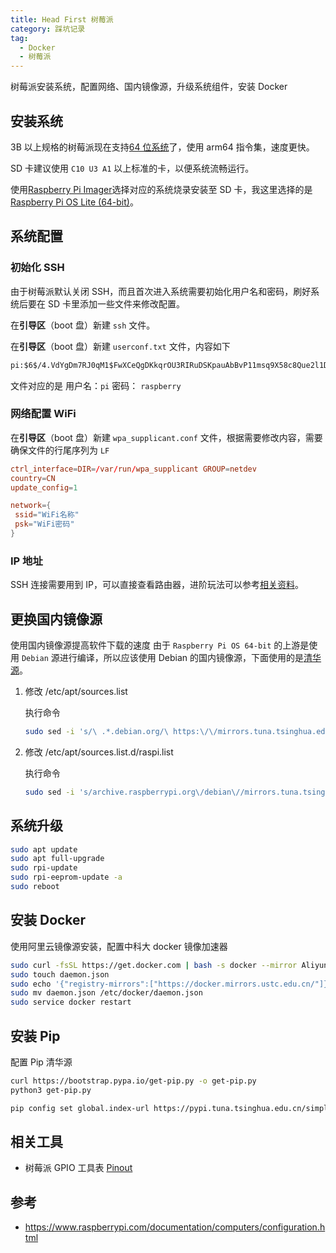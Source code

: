 ```yaml
---
title: Head First 树莓派
category: 踩坑记录
tag:
  - Docker
  - 树莓派
---
```


树莓派安装系统，配置网络、国内镜像源，升级系统组件，安装 Docker

<!-- more -->

## 安装系统

3B 以上规格的树莓派现在支持[64 位系统](https://www.raspberrypi.com/news/raspberry-pi-os-64-bit)了，使用 arm64 指令集，速度更快。

SD 卡建议使用 `C10 U3 A1` 以上标准的卡，以便系统流畅运行。

使用[Raspberry Pi Imager](https://www.raspberrypi.com/documentation/computers/getting-started.html#using-raspberry-pi-imager)选择对应的系统烧录安装至 SD 卡，我这里选择的是[Raspberry Pi OS Lite (64-bit)](https://www.raspberrypi.com/software/operating-systems/#raspberry-pi-os-64-bit)。

## 系统配置

### 初始化 SSH

由于树莓派默认关闭 SSH，而且首次进入系统需要初始化用户名和密码，刷好系统后要在 SD 卡里添加一些文件来修改配置。

在**引导区**（boot 盘）新建 `ssh` 文件。

在**引导区**（boot 盘）新建 `userconf.txt` 文件，内容如下

```txt
pi:$6$/4.VdYgDm7RJ0qM1$FwXCeQgDKkqrOU3RIRuDSKpauAbBvP11msq9X58c8Que2l1Dwq3vdJMgiZlQSbEXGaY5esVHGBNbCxKLVNqZW1
```

文件对应的是 用户名：`pi` 密码： `raspberry`

### 网络配置 WiFi

在**引导区**（boot 盘）新建 `wpa_supplicant.conf` 文件，根据需要修改内容，需要确保文件的行尾序列为 `LF`

```conf
ctrl_interface=DIR=/var/run/wpa_supplicant GROUP=netdev
country=CN
update_config=1

network={
 ssid="WiFi名称"
 psk="WiFi密码"
}
```

### IP 地址

SSH 连接需要用到 IP，可以直接查看路由器，进阶玩法可以参考[相关资料](https://www.raspberrypi.com/documentation/computers/remote-access.html#introduction-to-remote-access)。

## 更换国内镜像源

使用国内镜像源提高软件下载的速度
由于 `Raspberry Pi OS 64-bit` 的上游是使用 `Debian` 源进行编译，所以应该使用 Debian 的国内镜像源，下面使用的是[清华源](https://mirrors.tuna.tsinghua.edu.cn)。

1. 修改 /etc/apt/sources.list

   执行命令

   ```bash
   sudo sed -i 's/\ .*.debian.org/\ https:\/\/mirrors.tuna.tsinghua.edu.cn/g' /etc/apt/sources.list
   ```

2. 修改 /etc/apt/sources.list.d/raspi.list

   执行命令

   ```bash
   sudo sed -i 's/archive.raspberrypi.org\/debian\//mirrors.tuna.tsinghua.edu.cn\/raspberrypi\//g' /etc/apt/sources.list.d/raspi.list
   ```

## 系统升级

```bash
sudo apt update
sudo apt full-upgrade
sudo rpi-update
sudo rpi-eeprom-update -a
sudo reboot
```

## 安装 Docker

使用阿里云镜像源安装，配置中科大 docker 镜像加速器

```bash
sudo curl -fsSL https://get.docker.com | bash -s docker --mirror Aliyun
sudo touch daemon.json
sudo echo '{"registry-mirrors":["https://docker.mirrors.ustc.edu.cn/"]}' > ./daemon.json
sudo mv daemon.json /etc/docker/daemon.json
sudo service docker restart
```

## 安装 Pip

配置 Pip 清华源

```bash
curl https://bootstrap.pypa.io/get-pip.py -o get-pip.py
python3 get-pip.py

pip config set global.index-url https://pypi.tuna.tsinghua.edu.cn/simple
```

## 相关工具

- 树莓派 GPIO 工具表 [Pinout](https://pinout.xyz/)

## 参考

- <https://www.raspberrypi.com/documentation/computers/configuration.html>
